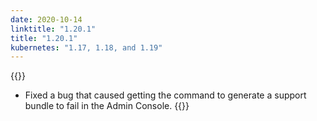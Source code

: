 ```yaml
---
date: 2020-10-14
linktitle: "1.20.1"
title: "1.20.1"
kubernetes: "1.17, 1.18, and 1.19"
---
```


{{<fixes>}}
* Fixed a bug that caused getting the command to generate a support bundle to fail in the Admin Console.
{{</fixes>}}
